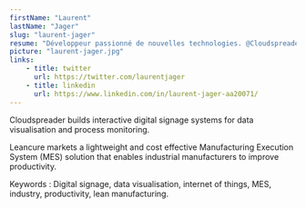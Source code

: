 ```yaml
---
firstName: "Laurent"
lastName: "Jager"
slug: "laurent-jager"
resume: "Développeur passionné de nouvelles technologies. @Cloudspreader @Leancure"
picture: "laurent-jager.jpg"
links:
    - title: twitter
      url: https://twitter.com/laurentjager
    - title: linkedin
      url: https://www.linkedin.com/in/laurent-jager-aa20071/
---
```


Cloudspreader builds interactive digital signage systems for data visualisation and process monitoring.

Leancure markets a lightweight and cost effective Manufacturing Execution System (MES) solution that enables industrial manufacturers to improve productivity.

Keywords : Digital signage, data visualisation, internet of things, MES, industry, productivity, lean manufacturing.
